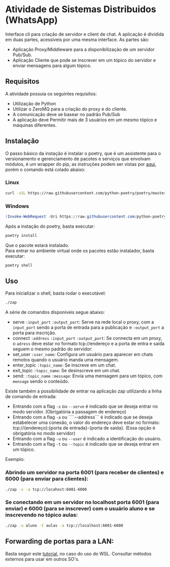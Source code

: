 # Atividade de Sistemas Distribuidos (WhatsApp)

Interface cli para criação de servidor e client de chat.
A aplicação é dividida em duas partes, acessíveis por uma mesma interface. As partes são:
- Aplicação Proxy/Middleware para a disponibilização de um servidor Pub/Sub.
- Aplicação Cliente que pode se inscrever em um tópico do servidor e enviar mensagens para algum tópico.

## Requisitos
A atividade possuia os seguintes requisitos:
- Utilização de Python
- Utilizar o ZeroMQ para a criação do proxy e do cliente.
- A comunicação deve se basear no padrão Pub/Sub
- A aplicação deve Permitir mais de 3 usuários em um mesmo tópico e máquinas diferentes.

## Instalação

O passo básico da instação é instalar o poetry, que é um assistente para o versionamento e gerenciamento de pacotes e serviços que envolvam módulos, é um wrapper do pip, as instruções podem ser vistas por [aqui](https://python-poetry.org/docs/#osx--linux--bashonwindows-install-instructions), porém o comando está colado abaixo:

### Linux
```bash
curl -sSL https://raw.githubusercontent.com/python-poetry/poetry/master/get-poetry.py | python -
```

### Windows
```powershell
(Invoke-WebRequest -Uri https://raw.githubusercontent.com/python-poetry/poetry/master/get-poetry.py -UseBasicParsing).Content | python -
```

Após a instação do poetry, basta executar:

```bash
poetry install
```

Que o pacote estará instalado. <br/>
Para entrar no ambiente virtual onde os pacotes estão instalador, basta executar:

```bash
poetry shell
```

## Uso

Para inicializar o shell, basta rodar o executável:
```sh
./zap
```

A série de comandos disponíveis segue abaixo:
- serve ```:input_port``` ```:output_port```: Serve na rede local o proxy, com a ```input_port``` sendo a porta de entrada para a publicação e ```:output_port``` a porta para inscrição. 
- connect ```:address``` ```:input_port``` ```:output_port```: Se connecta em um proxy, o ```adress``` deve estar no formato tcp://endereço e a porta de entra e saída seguem o mesmo padrão do servidor:
- set_user ```:user_name```: Configura um usuário para aparecer em chats remotos quando o usuário manda uma mensagem.
- enter_topic ```:topic_name```: Se inscreve em um chat.
- exit_topic ```:topic_name```: Se desinscreve em um chat.
- send: ```:topic_name``` ```:message```: Envia uma mensagem para um tópico, com ```mensage``` sendo o conteúdo.
  
Existe também a possibilidade de entrar na aplicação zap utilizando a linha de comando de entrada:

- Entrando com a flag ```-s``` ou ```--serve``` é indicado que se deseja entrar no modo servidor. (Obrigatória a passagem de endereço)
- Entrando com a flag ```-a``` ou ````--address``` é indicado que se deseja estabelecer uma conexão, o valor do endereço deve estar no formato: tcp://{endereço}:{porta de entrada}-{porta de saida}. (Essa opção é obrigatória no modo servidor)
- Entrando com a flag ```-u``` ou ```--user``` é indicado a identificação do usuário.
- Entrando com a flag ```-t``` ou ```--topic``` é indicado que se deseja entrar em um tópico.
  
Exemplo:

### Abrindo um servidor na porta 6001 (para receber de clientes) e 6000 (para enviar para clientes):
```bash
./zap -s -a tcp://locahost:6001-6000
```

### Se conectando em um servidor no localhost porta 6001 (para enviar) e 6000 (para se inscrever) com o usuário aluno e se inscrevendo no tópico aulas:
```bash
./zap -u aluno -t aulas -a tcp://localhost:6001-6000
```

## Forwarding de portas para a LAN:

Basta seguir este [tutorial](https://gist.github.com/stormwild/f464fae904212d4334b3905655a2218c), no caso do uso do WSL. Consultar métodos externos para usar em outros SO's.